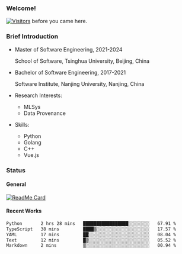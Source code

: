 ### Welcome!

[![Visitors](https://visitor-badge.laobi.icu/badge?page_id=HermitSun.HermitSun)]() before you came here.

### Brief Introduction

- Master of Software Engineering, 2021-2024
  
  School of Software, Tsinghua University, Beijing, China

- Bachelor of Software Engineering, 2017-2021
  
  Software Institute, Nanjing University, Nanjing, China

- Research Interests:
  - MLSys
  - Data Provenance

- Skills:
  - Python
  - Golang
  - C++
  - Vue.js

### Status

#### General

[![ReadMe Card](https://github-readme-stats.hermitsun.vercel.app/api?username=HermitSun&count_private=true&show_icons=true)]()

#### Recent Works

<!--START_SECTION:waka-->

```txt
Python       2 hrs 28 mins   █████████████████░░░░░░░░   67.91 %
TypeScript   38 mins         ████▒░░░░░░░░░░░░░░░░░░░░   17.57 %
YAML         17 mins         ██░░░░░░░░░░░░░░░░░░░░░░░   08.04 %
Text         12 mins         █▒░░░░░░░░░░░░░░░░░░░░░░░   05.52 %
Markdown     2 mins          ▒░░░░░░░░░░░░░░░░░░░░░░░░   00.94 %
```

<!--END_SECTION:waka-->
